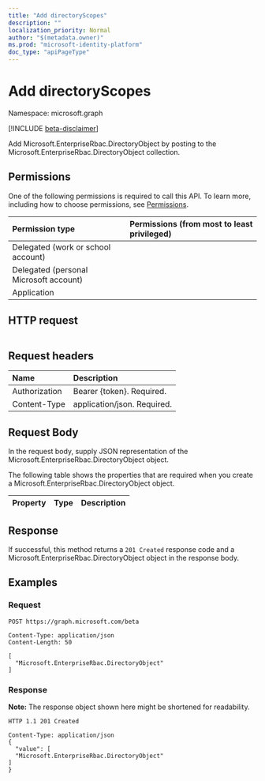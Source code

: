 ```yaml
---
title: "Add directoryScopes"
description: ""
localization_priority: Normal
author: "$(metadata.owner)"
ms.prod: "microsoft-identity-platform"
doc_type: "apiPageType"
---
```


# Add directoryScopes

Namespace: microsoft.graph

[!INCLUDE [beta-disclaimer](../../includes/beta-disclaimer.md)]

Add Microsoft.EnterpriseRbac.DirectoryObject by posting to the Microsoft.EnterpriseRbac.DirectoryObject collection.

## Permissions

One of the following permissions is required to call this API. To learn more, including how to choose permissions, see [Permissions](/graph/permissions-reference).

| Permission type                        | Permissions (from most to least privileged) |
| :------------------------------------- | :------------------------------------------ |
| Delegated (work or school account)     |                                             |
| Delegated (personal Microsoft account) |                                             |
| Application                            |                                             |

## HTTP request

<!-- {
  "blockType": "ignored"
}
-->

```http

```

## Request headers

| Name          | Description                 |
| :------------ | :-------------------------- |
| Authorization | Bearer {token}. Required.   |
| Content-Type  | application/json. Required. |

## Request Body

In the request body, supply JSON representation of the Microsoft.EnterpriseRbac.DirectoryObject object.

<!-- Actions and Functions -->

<!-- CRUD Methods -->

The following table shows the properties that are required when you create a Microsoft.EnterpriseRbac.DirectoryObject object.

| Property | Type | Description |
| :------- | :--- | :---------- |

## Response

If successful, this method returns a `201 Created` response code and a Microsoft.EnterpriseRbac.DirectoryObject object in the response body.

## Examples

### Request

<!-- {
  "blockType": "request",
  "name": "add_directoryscopes"
}
-->

```http
POST https://graph.microsoft.com/beta

Content-Type: application/json
Content-Length: 50

[
  "Microsoft.EnterpriseRbac.DirectoryObject"
]

```

### Response

**Note:** The response object shown here might be shortened for readability.

<!-- {
  "blockType": "response",
  "truncated": true,
  "@odata.type": "$(this.ReturnTypeFullName)"
}
-->

```http
HTTP 1.1 201 Created

Content-Type: application/json
{
  "value": [
  "Microsoft.EnterpriseRbac.DirectoryObject"
]
}

```
